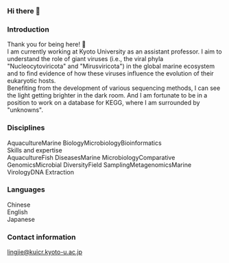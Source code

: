 ### Hi there 👋

### Introduction
Thank you for being here!  :city_sunset:  
I am currently working at Kyoto University as an assistant professor. I aim to understand the role of giant viruses (i.e., the viral phyla "Nucleocytoviricota" and "Mirusviricota") in the global marine ecosystem and to find evidence of how these viruses influence the evolution of their eukaryotic hosts.  
Benefiting from the development of various sequencing methods, I can see the light getting brighter in the dark room. And I am fortunate to be in a position to work on a database for KEGG, where I am surrounded by "unknowns".

### Disciplines
AquacultureMarine BiologyMicrobiologyBioinformatics  
Skills and expertise  
AquacultureFish DiseasesMarine MicrobiologyComparative GenomicsMicrobial DiversityField SamplingMetagenomicsMarine VirologyDNA Extraction

### Languages
Chinese  
English  
Japanese  

### Contact information
lingjie@kuicr.kyoto-u.ac.jp

<!--
**LingjieEcoEvo/LingjieEcoEvo** is a ✨ _special_ ✨ repository because its `README.md` (this file) appears on your GitHub profile.

Here are some ideas to get you started:

- 🔭 I’m currently working on ...
- 🌱 I’m currently learning ...
- 👯 I’m looking to collaborate on ...
- 🤔 I’m looking for help with ...
- 💬 Ask me about ...
- 📫 How to reach me: ...
- 😄 Pronouns: ...
- ⚡ Fun fact: ...
-->
